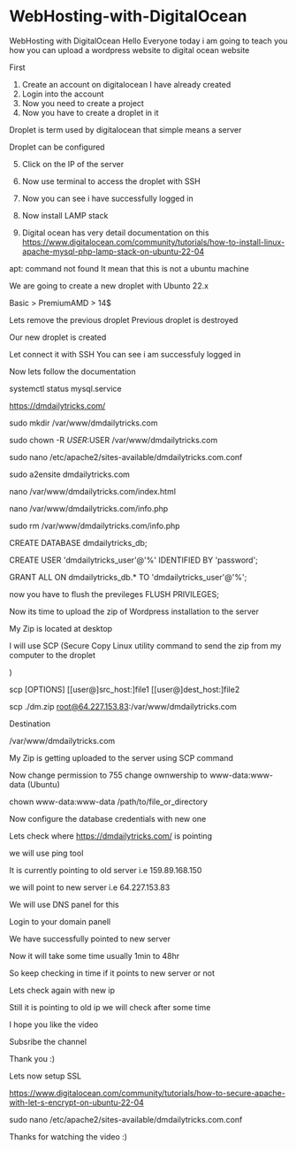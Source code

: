 # WebHosting-with-DigitalOcean
WebHosting with DigitalOcean
Hello Everyone today i am going to teach  you how you can upload a wordpress website to digital ocean website


First
1. Create an account on digitalocean 
I have already created 
2. Login into the account
3. Now you need to create a project
4. Now you have to create a droplet in it

Droplet is term used by digitalocean that simple means a server

Droplet can be configured

5. Click on the IP of the server

6. Now use terminal to access the droplet with SSH
7. Now you can see i have successfully logged in

8. Now install LAMP stack 

9. Digital ocean has very detail documentation on this
https://www.digitalocean.com/community/tutorials/how-to-install-linux-apache-mysql-php-lamp-stack-on-ubuntu-22-04

 apt: command not found
It mean that this is not a ubuntu machine

We are going to create a new droplet with Ubunto 22.x

Basic > PremiumAMD > 14$

Lets remove the previous droplet
Previous droplet is destroyed

Our new droplet is created

Let connect it with SSH
You can see i am successfuly logged in

Now lets follow the documentation

 systemctl status mysql.service

https://dmdailytricks.com/

sudo mkdir /var/www/dmdailytricks.com

sudo chown -R $USER:$USER /var/www/dmdailytricks.com

sudo nano /etc/apache2/sites-available/dmdailytricks.com.conf

sudo a2ensite dmdailytricks.com

nano /var/www/dmdailytricks.com/index.html

nano /var/www/dmdailytricks.com/info.php

sudo rm /var/www/dmdailytricks.com/info.php


CREATE DATABASE dmdailytricks_db;

CREATE USER 'dmdailytricks_user'@'%' IDENTIFIED BY 'password';

GRANT ALL ON dmdailytricks_db.* TO 'dmdailytricks_user'@'%';

now you have to flush the previleges
FLUSH PRIVILEGES;

Now its time to upload the zip of Wordpress installation to the server

My Zip is located at desktop



I will use SCP (Secure Copy Linux utility command to send the zip from my computer to the droplet

)

scp [OPTIONS] [[user@]src_host:]file1 [[user@]dest_host:]file2

scp ./dm.zip root@64.227.153.83:/var/www/dmdailytricks.com

Destination

/var/www/dmdailytricks.com

My Zip is getting uploaded to the server using SCP command

Now change permission to 755
    change ownwership to www-data:www-data (Ubuntu)

chown www-data:www-data /path/to/file_or_directory

Now configure the database credentials with new one

Lets check where https://dmdailytricks.com/ is pointing


we will use ping tool

It is currently pointing to old server i.e 159.89.168.150

we will point to new server i.e 64.227.153.83

We will use DNS panel for this

Login to your domain panell

We have successfully pointed to new server

Now it will take some time usually 1min to 48hr

So keep checking in time if it points to new server or not

Lets check again with new ip

Still it is pointing to old ip we will check after some time

I hope you like the video

Subsribe the channel

Thank you :)

Lets now setup SSL

https://www.digitalocean.com/community/tutorials/how-to-secure-apache-with-let-s-encrypt-on-ubuntu-22-04

sudo nano /etc/apache2/sites-available/dmdailytricks.com.conf

Thanks for watching the video :)
